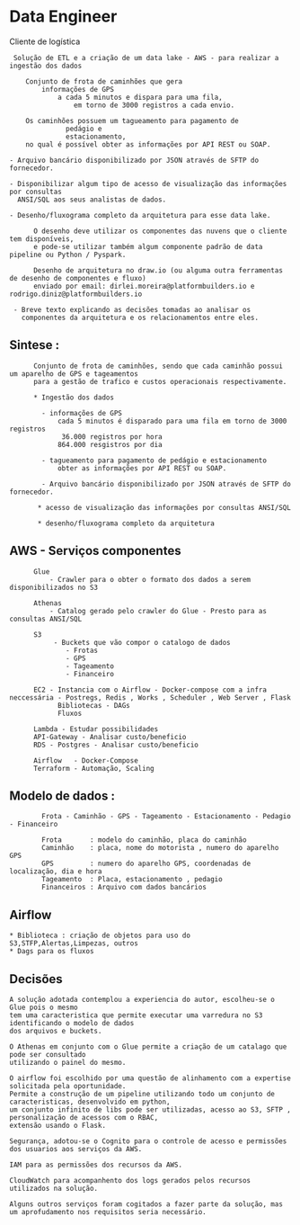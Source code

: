 # Data Engineer

  Cliente de logística 
  
     Solução de ETL e a criação de um data lake - AWS - para realizar a ingestão dos dados 

        Conjunto de frota de caminhões que gera 
            informações de GPS 
                a cada 5 minutos e dispara para uma fila, 
                    em torno de 3000 registros a cada envio.

        Os caminhões possuem um tagueamento para pagamento de 
                  pedágio e 
                  estacionamento, 
        no qual é possível obter as informações por API REST ou SOAP.
        
    - Arquivo bancário disponibilizado por JSON através de SFTP do fornecedor.

    - Disponibilizar algum tipo de acesso de visualização das informações por consultas 
      ANSI/SQL aos seus analistas de dados.

    - Desenho/fluxograma completo da arquitetura para esse data lake.

          O desenho deve utilizar os componentes das nuvens que o cliente tem disponíveis, 
          e pode-se utilizar também algum componente padrão de data pipeline ou Python / Pyspark.

          Desenho de arquitetura no draw.io (ou alguma outra ferramentas de desenho de componentes e fluxo) 
          enviado por email: dirlei.moreira@platformbuilders.io e rodrigo.diniz@platformbuilders.io

     - Breve texto explicando as decisões tomadas ao analisar os 
       componentes da arquitetura e os relacionamentos entre eles.
     

## Sintese :

          Conjunto de frota de caminhões, sendo que cada caminhão possui um aparelho de GPS e tageamentos 
          para a gestão de trafico e custos operacionais respectivamente.

          * Ingestão dos dados 
          
            - informações de GPS
                cada 5 minutos é disparado para uma fila em torno de 3000 registros
                 36.000 registros por hora
                864.000 resgistros por dia
               
            - tagueamento para pagamento de pedágio e estacionamento
                obter as informações por API REST ou SOAP.
                
            - Arquivo bancário disponibilizado por JSON através de SFTP do fornecedor.
              
           * acesso de visualização das informações por consultas ANSI/SQL    
          
           * desenho/fluxograma completo da arquitetura
          
  ## AWS - Serviços componentes
    
          Glue
              - Crawler para o obter o formato dos dados a serem disponibilizados no S3
              
          Athenas          
              - Catalog gerado pelo crawler do Glue - Presto para as consultas ANSI/SQL
              
          S3  
               - Buckets que vão compor o catalogo de dados
                  - Frotas
                  - GPS
                  - Tageamento
                  - Financeiro
               
          EC2 - Instancia com o Airflow - Docker-compose com a infra neccessária - Postregs, Redis , Works , Scheduler , Web Server , Flask
                Bibliotecas - DAGs
                Fluxos
                  
          Lambda - Estudar possibilidades
          API-Gateway - Analisar custo/beneficio 
          RDS - Postgres - Analisar custo/beneficio 
          
          Airflow   - Docker-Compose
          Terraform - Automação, Scaling
                   
## Modelo de dados :

            Frota - Caminhão - GPS - Tageamento - Estacionamento - Pedagio - Financeiro
            
            Frota       : modelo do caminhão, placa do caminhão
            Caminhão    : placa, nome do motorista , numero do aparelho GPS
            GPS         : numero do aparelho GPS, coordenadas de localização, dia e hora
            Tageamento  : Placa, estacionamento , pedagio
            Financeiros : Arquivo com dados bancários
            
 ## Airflow 
    * Biblioteca : criação de objetos para uso do S3,STFP,Alertas,Limpezas, outros
    * Dags para os fluxos
    
## Decisões

    A solução adotada contemplou a experiencia do autor, escolheu-se o Glue pois o mesmo 
    tem uma caracteristica que permite executar uma varredura no S3 identificando o modelo de dados 
    dos arquivos e buckets.
    
    O Athenas em conjunto com o Glue permite a criação de um catalago que pode ser consultado
    utilizando o painel do mesmo.
    
    O airflow foi escolhido por uma questão de alinhamento com a expertise solicitada pela oportunidade.
    Permite a construção de um pipeline utilizando todo um conjunto de caracteristicas, desenvolvido em python,
    um conjunto infinito de libs pode ser utilizadas, acesso ao S3, SFTP , personalização de acessos com o RBAC, 
    extensão usando o Flask.
    
    Segurança, adotou-se o Cognito para o controle de acesso e permissões dos usuarios aos serviços da AWS.
    
    IAM para as permissões dos recursos da AWS.
    
    CloudWatch para acompanhento dos logs gerados pelos recursos utilizados na solução.
    
    Alguns outros serviços foram cogitados a fazer parte da solução, mas um aprofudamento nos requisitos seria necessário.
    
    
 
 
 
 
 
 
 
 
 
 
            
